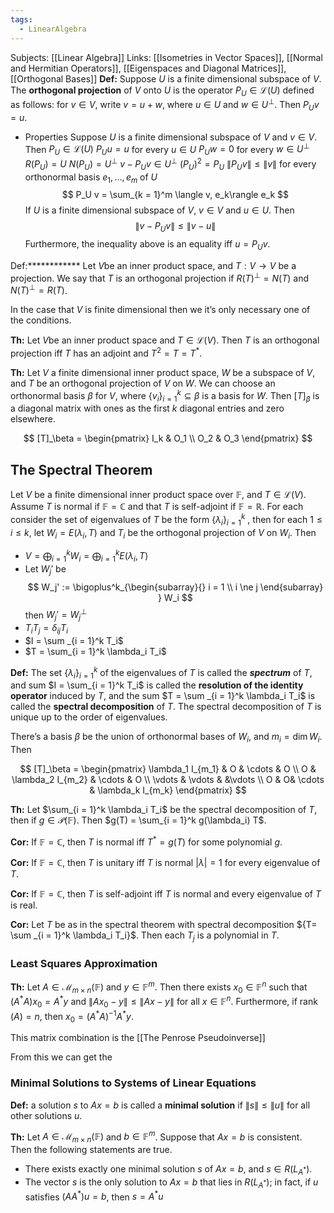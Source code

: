 ```yaml
---
tags:
  - LinearAlgebra
---
```

Subjects: [[Linear Algebra]]
Links: [[Isometries in Vector Spaces]], [[Normal and Hermitian Operators]], [[Eigenspaces and Diagonal Matrices]], [[Orthogonal Bases]]
********Def:******** Suppose $U$ is a finite dimensional subspace of $V$. The ********orthogonal projection******** of $V$ onto $U$ is the operator $P_U \in \mathcal L(U)$ defined as follows: for $v \in V$, write $v = u +w$, where $u \in U$ and ${w \in U^\bot}$. Then $P_Uv = u$.

- Properties
    Suppose $U$ is a finite dimensional subspace of $V$ and ${v\in V}$. Then
    $P_U \in \mathcal L(U)$
    $P_U u =u$ for every $u \in U$
    $P_U w = 0$ for every $w \in U^\bot$
    $R(P_U) = U$
    $N(P_U) = U^\bot$
    $v - P_U v \in U^\bot$
    $(P_U )^2 = P_U$
    $\|P_U v\| \le \|v\|$
    for every orthonormal basis $e_1, \dots, e_m$ of $U$
    $$ P_U v = \sum_{k = 1}^m \langle v, e_k\rangle e_k $$
If $U$ is a finite dimensional subspace of $V$, $v \in V$ and $u \in U$. Then
$$ \|v-P_Uv\| \le \|v-u\| $$
Furthermore, the inequality above is an equality iff $u = P_U v$.

Def:************ Let $V$be an inner product space, and $T:V\to V$ be a projection. We say that $T$ is an orthogonal projection if ${R(T)^\bot = N(T)}$ and ${N(T)^\bot = R(T)}$.

In the case that $V$ is finite dimensional then we it’s only necessary one of the conditions.

********Th:******** Let $V$be an inner product space and ${T \in \mathcal L(V)}$. Then $T$ is an orthogonal projection iff $T$ has an adjoint and $T^2 =T = T^*$.

********Th:******** Let $V$ a finite dimensional inner product space, $W$ be a subspace of $V$, and $T$ be an orthogonal projection of $V$ on $W$. We can choose an orthonormal basis $\beta$ for $V$, where $\{v_i\}_{i = 1}^k \subseteq\beta$ is a basis for $W$. Then $[T]_\beta$ is a diagonal matrix with ones as the first $k$ diagonal entries and zero elsewhere.

$$ [T]_\beta = \begin{pmatrix} I_k & O_1 \\ O_2 & O_3 \end{pmatrix} $$

## The Spectral Theorem
Let $V$ be a finite dimensional inner product space over $\mathbb F$, and $T \in \mathcal L(V)$. Assume $T$ is normal if $\mathbb{F=C}$ and that $T$ is self-adjoint if $\mathbb{F=R}$. For each consider the set of eigenvalues of $T$ be the form $\{\lambda_i\}_{i = 1}^k$ , then for each ${1 \le i \le k}$, let $W_i = E(\lambda_i, T)$ and $T_i$ be the orthogonal projection of $V$ on $W_i$. Then

- $V = \bigoplus _{i = 1}^k W_i = \bigoplus _{i = 1}^k E(\lambda_i, T)$
- Let $W_j '$ be   $$ W_j' := \bigoplus^k_{\begin{subarray}{} i = 1 \\ i \ne j \end{subarray} } W_i $$
    then $W_j' = W_j ^\bot$    
- $T_iT_j = \delta_{ij} T_i$
- $I = \sum _{i = 1}^k T_i$
- $T = \sum_{i = 1}^k \lambda_i T_i$
    
**Def:** The set $\{\lambda_i \}_{i = 1}^k$ of the eigenvalues of $T$ is called the _********spectrum********_ of $T$, and sum $I = \sum_{i = 1}^k T_i$ is called the **resolution of the identity operator** induced by $T$, and the sum $T = \sum _{i = 1}^k \lambda_i T_i$ is called the **spectral decomposition** of $T$. The spectral decomposition of $T$ is unique up to the order of eigenvalues.

There’s a basis $\beta$ be the union of orthonormal bases of $W_i$, and ${m_i = \dim W_i}$. Then

$$ [T]_\beta = \begin{pmatrix} \lambda_1 I_{m_1} & O & \cdots & O \\ O & \lambda_2 I_{m_2} & \cdots & O \\ \vdots & \vdots & &\vdots \\ O & O& \cdots & \lambda_k I_{m_k} \end{pmatrix} $$

**Th:** Let $\sum_{i = 1}^k \lambda_i T_i$ be the spectral decomposition of $T$, then if ${g \in \mathcal P(\mathbb F)}$. Then $g(T) = \sum_{i = 1}^k g(\lambda_i) T$.

**Cor:** If $\mathbb{F =C}$, then $T$ is normal iff $T^* = g(T)$ for some polynomial $g$.

**Cor:** If $\mathbb{F =C}$, then $T$ is unitary iff $T$ is normal ${|\lambda|=1}$ for every eigenvalue of $T$.

**Cor:** If $\mathbb{F=C}$, then $T$ is self-adjoint iff $T$ is normal and every eigenvalue of $T$ is real.

**Cor:** Let $T$ be as in the spectral theorem with spectral decomposition ${T= \sum _{i = 1}^k \lambda_i T_i}$. Then each $T_j$ is a polynomial in $T$.

### Least Squares Approximation
********Th:******** Let $A \in \mathcal M_{m \times n} (\mathbb F)$ and $y \in \mathbb F^m$. Then there exists $x_0 \in \mathbb F^n$ such that $(A^* A)x_0 = A^* y$ and $\|A x_0 - y \| \le \|Ax -y\|$ for all $x \in \mathbb F^n$. Furthermore, if $\operatorname{rank}(A) = n$, then $x_0 =(A^* A)^{-1} A^* y$.

This matrix combination is the [[The Penrose Pseudoinverse]]

From this we can get the 

### Minimal Solutions to Systems of Linear Equations

**Def:** a solution $s$ to $Ax = b$ is called a **minimal solution** if $\|s\| \le \|u\|$ for all other solutions $u$.

********Th:******** Let $A \in \mathcal M_{m \times n} (\mathbb F)$ and $b \in \mathbb F^m$. Suppose that $Ax =b$ is consistent. Then the following statements are true.

- There exists exactly one minimal solution $s$ of $Ax =b$, and ${s \in R(L_{A^*})}$.
- The vector $s$ is the only solution to $Ax = b$ that lies in $R(L_{A^*})$; in fact, if $u$ satisfies $(AA^*)u = b$, then $s = A^* u$